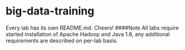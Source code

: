 # big-data-training
Every lab has its own README.md.
Cheers!
####Note
All labs require started installation of Apache Hadoop and Java 1.8, any additional requirements are described on per-lab basis.
